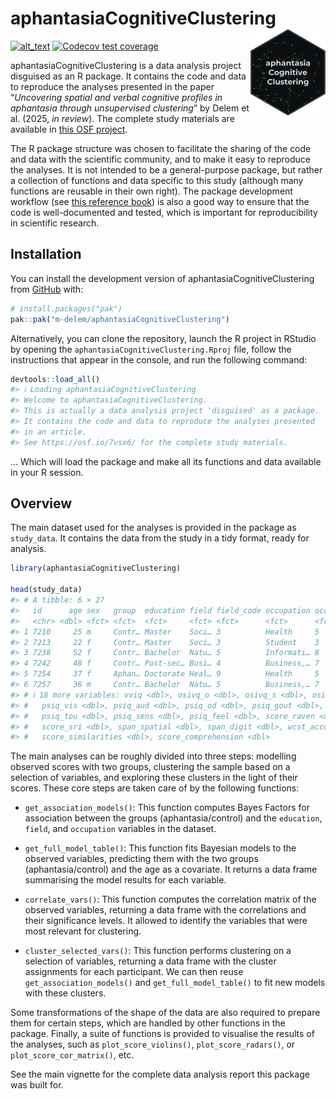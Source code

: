 
<!-- README.md is generated from README.Rmd. Please edit that file -->

# aphantasiaCognitiveClustering <img src="man/figures/logo.png" align="right" height="139" alt="" />

<!-- badges: start -->

[<img alt="alt_text" src="https://img.shields.io/badge/OSF-https://osf.io/7vsx6/-337AB7"/>](https://osf.io/7vsx6/)
[![Codecov test
coverage](https://codecov.io/gh/m-delem/aphantasiaCognitiveClustering/graph/badge.svg)](https://app.codecov.io/gh/m-delem/ap²hantasiaCognitiveClustering)
<!-- badges: end -->

aphantasiaCognitiveClustering is a data analysis project disguised as an
R package. It contains the code and data to reproduce the analyses
presented in the paper “*Uncovering spatial and verbal cognitive
profiles in aphantasia through unsupervised clustering*” by Delem et
al. (2025, *in review*). The complete study materials are available in
[this OSF project](https://osf.io/7vsx6/).

The R package structure was chosen to facilitate the sharing of the code
and data with the scientific community, and to make it easy to reproduce
the analyses. It is not intended to be a general-purpose package, but
rather a collection of functions and data specific to this study
(although many functions are reusable in their own right). The package
development workflow (see [this reference book](https://r-pkgs.org/)) is
also a good way to ensure that the code is well-documented and tested,
which is important for reproducibility in scientific research.

## Installation

You can install the development version of aphantasiaCognitiveClustering
from [GitHub](https://github.com/) with:

``` r
# install.packages("pak")
pak::pak("m-delem/aphantasiaCognitiveClustering")
```

Alternatively, you can clone the repository, launch the R project in
RStudio by opening the `aphantasiaCognitiveClustering.Rproj` file,
follow the instructions that appear in the console, and run the
following command:

``` r
devtools::load_all()
#> ℹ Loading aphantasiaCognitiveClustering
#> Welcome to aphantasiaCognitiveClustering.
#> This is actually a data analysis project 'disguised' as a package.
#> It contains the code and data to reproduce the analyses presented
#> in an article.
#> See https://osf.io/7vsx6/ for the complete study materials.
```

… Which will load the package and make all its functions and data
available in your R session.

## Overview

The main dataset used for the analyses is provided in the package as
`study_data`. It contains the data from the study in a tidy format,
ready for analysis.

``` r
library(aphantasiaCognitiveClustering)

head(study_data)
#> # A tibble: 6 × 27
#>   id      age sex   group  education field field_code occupation occupation_code
#>   <chr> <dbl> <fct> <fct>  <fct>     <fct> <fct>      <fct>      <fct>          
#> 1 7210     25 m     Contr… Master    Soci… 3          Health     5              
#> 2 7213     22 f     Contr… Master    Soci… 3          Student    3              
#> 3 7238     52 f     Contr… Bachelor  Natu… 5          Informati… 8              
#> 4 7242     48 f     Contr… Post-sec… Busi… 4          Business,… 7              
#> 5 7254     37 f     Aphan… Doctorate Heal… 9          Health     5              
#> 6 7257     36 m     Contr… Bachelor  Natu… 5          Business,… 7              
#> # ℹ 18 more variables: vviq <dbl>, osivq_o <dbl>, osivq_s <dbl>, osivq_v <dbl>,
#> #   psiq_vis <dbl>, psiq_aud <dbl>, psiq_od <dbl>, psiq_gout <dbl>,
#> #   psiq_tou <dbl>, psiq_sens <dbl>, psiq_feel <dbl>, score_raven <dbl>,
#> #   score_sri <dbl>, span_spatial <dbl>, span_digit <dbl>, wcst_accuracy <dbl>,
#> #   score_similarities <dbl>, score_comprehension <dbl>
```

The main analyses can be roughly divided into three steps: modelling
observed scores with two groups, clustering the sample based on a
selection of variables, and exploring these clusters in the light of
their scores. These core steps are taken care of by the following
functions:

- `get_association_models()`: This function computes Bayes Factors for
  association between the groups (aphantasia/control) and the
  `education`, `field`, and `occupation` variables in the dataset.

- `get_full_model_table()`: This function fits Bayesian models to the
  observed variables, predicting them with the two groups
  (aphantasia/control) and the age as a covariate. It returns a data
  frame summarising the model results for each variable.

- `correlate_vars()`: This function computes the correlation matrix of
  the observed variables, returning a data frame with the correlations
  and their significance levels. It allowed to identify the variables
  that were most relevant for clustering.

- `cluster_selected_vars()`: This function performs clustering on a
  selection of variables, returning a data frame with the cluster
  assignments for each participant. We can then reuse
  `get_association_models()` and `get_full_model_table()` to fit new
  models with these clusters.

Some transformations of the shape of the data are also required to
prepare them for certain steps, which are handled by other functions in
the package. Finally, a suite of functions is provided to visualise the
results of the analyses, such as `plot_score_violins()`,
`plot_score_radars()`, or `plot_score_cor_matrix()`, etc.

See the main vignette for the complete data analysis report this package
was built for.
